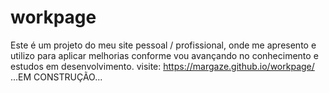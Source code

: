 # workpage

Este é um projeto do meu site pessoal / profissional, onde me apresento e utilizo para aplicar melhorias conforme vou avançando no conhecimento e estudos em desenvolvimento. 
visite: https://margaze.github.io/workpage/
...EM CONSTRUÇÃO... 
